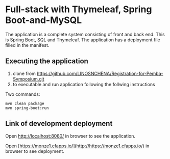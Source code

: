 # Full-stack with Thymeleaf, Spring Boot-and-MySQL

The application is a complete system consisting of front and back end. 
This is Spring Boot, SQL and Thymeleaf. 
The application has a deployment file filled in the manifest.


## Executing the application
1. clone from https://github.com/LINOSNCHENA/Registration-for-Pemba-Symposium.git
2. to executable and run application following the follwing instructions

 Two commands:  
```
mvn clean package
mvn spring-boot:run
```


## Link of development deployment

Open [http://localhost:8080/](http://localhost:8080/) in browser to see the application.

Open [https://monze1.cfapps.io/](http://https://monze1.cfapps.io/) in browser to see deployment.



